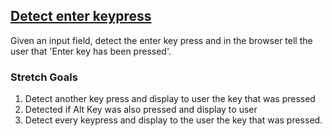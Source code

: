 ## [Detect enter keypress](https://github.com/FEWDMaterials/UIReview/tree/master/p1)

Given an input field, detect the enter key press and in the browser tell the user that 'Enter key has been pressed'.

### Stretch Goals

1. Detect another key press and display to user the key that was pressed
2. Detected if Alt Key was also pressed and display to user
3. Detect every keypress and display to the user the key that was pressed.